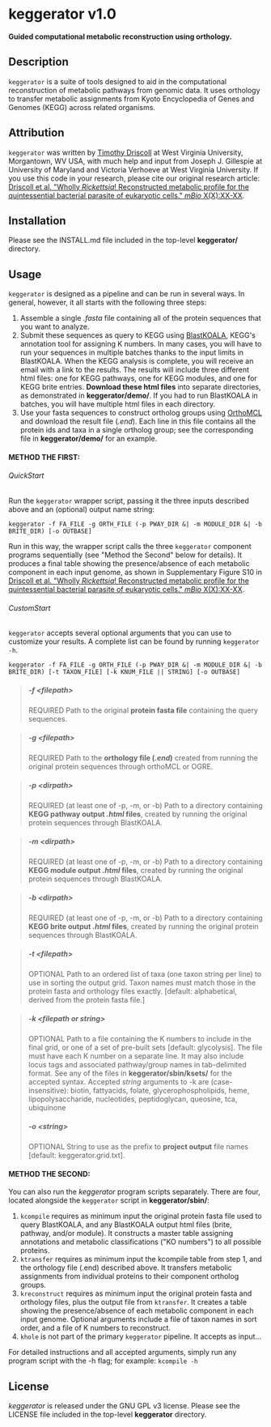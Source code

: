 # keggerator v1.0
**Guided computational metabolic reconstruction using orthology.**

## Description
`keggerator` is a suite of tools designed to aid in the computational reconstruction of metabolic pathways from genomic data. It uses orthology to transfer metabolic assignments from Kyoto Encyclopedia of Genes and Genomes (KEGG) across related organisms.


## Attribution
`keggerator` was written by [Timothy Driscoll](http://www.driscollMML.com/) at West Virginia University, Morgantown, WV USA, with much help and input from Joseph J. Gillespie at University of Maryland and Victoria Verhoeve at West Virginia University. If you use this code in your research, please cite our original research article: [Driscoll et al. "Wholly *Rickettsia*! Reconstructed metabolic profile for the quintessential bacterial parasite of eukaryotic cells." *mBio* X(X):XX-XX](http://??/).


## Installation
Please see the INSTALL.md file included in the top-level **keggerator/** directory.



## Usage
`keggerator` is designed as a pipeline and can be run in several ways. In general, however, it all starts with the following three steps:

1. Assemble a single *.fasta* file containing all of the protein sequences that you want to analyze.
2. Submit these sequences as query to KEGG using [BlastKOALA](http://www.kegg.jp/blastkoala/), KEGG's annotation tool for assigning K numbers. In many cases, you will have to run your sequences in multiple batches thanks to the input limits in BlastKOALA. When the KEGG analysis is complete, you will receive an email with a link to the results. The results will include three different html files: one for KEGG pathways, one for KEGG modules, and one for KEGG brite entries. **Download these html files** into separate directories, as demonstrated in **keggerator/demo/**. If you had to run BlastKOALA in batches, you will have multiple html files in each directory.
3. Use your fasta sequences to construct ortholog groups using [OrthoMCL](http://orthomcl.org/orthomcl/) and download the result file (*.end*). Each line in this file contains all the protein ids and taxa in a single ortholog group; see the corresponding file in **keggerator/demo/** for an example.


#### METHOD THE FIRST:
###### QuickStart
Run the `keggerator` wrapper script, passing it the three inputs described above and an (optional) output name string:

`keggerator -f FA_FILE -g ORTH_FILE (-p PWAY_DIR &| -m MODULE_DIR &| -b BRITE_DIR) [-o OUTBASE]`

Run in this way, the wrapper script calls the three `keggerator` component programs sequentially (see "Method the Second" below for details). It produces a final table showing the presence/absence of each metabolic component in each input genome, as shown in Supplementary Figure S10 in [Driscoll et al. "Wholly *Rickettsia*! Reconstructed metabolic profile for the quintessential bacterial parasite of eukaryotic cells." *mBio* X(X):XX-XX](http://??/).

###### CustomStart

`keggerator` accepts several optional arguments that you can use to customize your results. A complete list can be found by running `keggerator -h`.

`keggerator -f FA_FILE -g ORTH_FILE (-p PWAY_DIR &| -m MODULE_DIR &| -b BRITE_DIR) [-t TAXON_FILE] [-k KNUM_FILE || STRING] [-o OUTBASE]`

> ##### -f \<*filepath*\>
> REQUIRED
> Path to the original **protein fasta file** containing the query sequences.

> ##### -g \<*filepath*\>
> REQUIRED
> Path to the **orthology file (*.end*)** created from running the original protein sequences through orthoMCL or OGRE.

> ##### -p \<*dirpath*\>
> REQUIRED (at least one of -p, -m, or -b)
> Path to a directory containing **KEGG pathway output *.html* files**, created by running the original protein sequences through BlastKOALA.

> ##### -m \<*dirpath*\>
> REQUIRED (at least one of -p, -m, or -b)
> Path to a directory containing **KEGG module output *.html* files**, created by running the original protein sequences through BlastKOALA.

> ##### -b \<*dirpath*\>
> REQUIRED (at least one of -p, -m, or -b)
> Path to a directory containing **KEGG brite output *.html* files**, created by running the original protein sequences through BlastKOALA.

> ##### -t \<*filepath*\>
> OPTIONAL
> Path to an ordered list of taxa  (one taxon string per line) to use in sorting the output grid. Taxon names must match those in the protein fasta and orthology files exactly. [default: alphabetical, derived from the protein fasta file.]

> ##### -k \<*filepath* or *string*\>
> OPTIONAL
> Path to a file containing the K numbers to include in the final grid, or one of a set of pre-built sets [default: glycolysis]. The file must have each K number on a separate line. It may also include locus tags and associated pathway/group names in tab-delimited format. See any of the files in **keggerator/sbin/ksets/** for the accepted syntax.
> Accepted *string* arguments to -k are (case-insensitive):
> biotin, fattyacids, folate, glycerophospholipids, heme, lipopolysaccharide, nucleotides, peptidoglycan, queosine, tca, ubiquinone
> 
> ##### -o \<*string*\>
> OPTIONAL
> String to use as the prefix to **project output** file names [default: keggerator.grid.txt].


#### METHOD THE SECOND:
You can also run the *keggerator* program scripts separately. There are four, located alongside the `keggerator` script in **keggerator/sbin/**:

1. `kcompile` requires as minimum input the original protein fasta file used to query BlastKOALA, and any BlastKOALA output html files (brite, pathway, and/or module). It constructs a master table assigning annotations and metabolic classifications ("KO numbers") to all possible proteins.
2. `ktransfer` requires as minimum input the kcompile table from step 1, and the orthology file (.end) described above. It transfers metabolic assignments from individual proteins to their component ortholog groups.
3. `kreconstruct` requires as minimum input the original protein fasta and orthology files, plus the output file from `ktransfer`. It creates a table showing the presence/absence of each metabolic component in each input genome. Optional arguments include a file of taxon names in sort order, and a file of K numbers to reconstruct.
4. `khole` is not part of the primary `keggerator` pipeline. It accepts as input...

For detailed instructions and all accepted arguments, simply run any program script with the -h flag; for example:
`kcompile -h`


## License
*keggerator* is released under the GNU GPL v3 license. Please see the LICENSE file included in the top-level **keggerator** directory.
